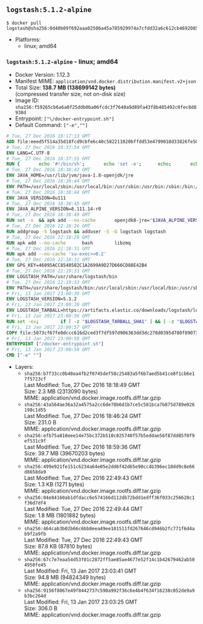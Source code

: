 ## `logstash:5.1.2-alpine`

```console
$ docker pull logstash@sha256:0d40b09f692aaa02506a45a785929974a7cfdd32a6c612cb469208596daabdb7
```

-	Platforms:
	-	linux; amd64

### `logstash:5.1.2-alpine` - linux; amd64

-	Docker Version: 1.12.3
-	Manifest MIME: `application/vnd.docker.distribution.manifest.v2+json`
-	Total Size: **138.7 MB (138699142 bytes)**  
	(compressed transfer size, not on-disk size)
-	Image ID: `sha256:f59265cb6a6a0f25ddb0ba06fcdc3f7640a9d89fa43f8b485492c0fec8d8938d`
-	Entrypoint: `["\/docker-entrypoint.sh"]`
-	Default Command: `["-e",""]`

```dockerfile
# Tue, 27 Dec 2016 18:17:13 GMT
ADD file:eeed5f514a35d18fcd9cbfe6c40c582211020bffdd53e4799018d33826fe5067 in / 
# Tue, 27 Dec 2016 18:37:54 GMT
ENV LANG=C.UTF-8
# Tue, 27 Dec 2016 18:37:55 GMT
RUN { 		echo '#!/bin/sh'; 		echo 'set -e'; 		echo; 		echo 'dirname "$(dirname "$(readlink -f "$(which javac || which java)")")"'; 	} > /usr/local/bin/docker-java-home 	&& chmod +x /usr/local/bin/docker-java-home
# Tue, 27 Dec 2016 18:38:43 GMT
ENV JAVA_HOME=/usr/lib/jvm/java-1.8-openjdk/jre
# Tue, 27 Dec 2016 18:38:44 GMT
ENV PATH=/usr/local/sbin:/usr/local/bin:/usr/sbin:/usr/bin:/sbin:/bin:/usr/lib/jvm/java-1.8-openjdk/jre/bin:/usr/lib/jvm/java-1.8-openjdk/bin
# Tue, 27 Dec 2016 18:38:44 GMT
ENV JAVA_VERSION=8u111
# Tue, 27 Dec 2016 18:38:45 GMT
ENV JAVA_ALPINE_VERSION=8.111.14-r0
# Tue, 27 Dec 2016 18:38:49 GMT
RUN set -x 	&& apk add --no-cache 		openjdk8-jre="$JAVA_ALPINE_VERSION" 	&& [ "$JAVA_HOME" = "$(docker-java-home)" ]
# Tue, 27 Dec 2016 22:18:26 GMT
RUN addgroup -S logstash && adduser -S -G logstash logstash
# Tue, 27 Dec 2016 22:18:29 GMT
RUN apk add --no-cache 		bash 		libzmq
# Tue, 27 Dec 2016 22:18:31 GMT
RUN apk add --no-cache 'su-exec>=0.2'
# Tue, 27 Dec 2016 22:18:31 GMT
ENV GPG_KEY=46095ACC8548582C1A2699A9D27D666CD88E42B4
# Tue, 27 Dec 2016 22:19:33 GMT
ENV LOGSTASH_PATH=/usr/share/logstash/bin
# Tue, 27 Dec 2016 22:19:33 GMT
ENV PATH=/usr/share/logstash/bin:/usr/local/sbin:/usr/local/bin:/usr/sbin:/usr/bin:/sbin:/bin:/usr/lib/jvm/java-1.8-openjdk/jre/bin:/usr/lib/jvm/java-1.8-openjdk/bin
# Fri, 13 Jan 2017 23:00:39 GMT
ENV LOGSTASH_VERSION=5.1.2
# Fri, 13 Jan 2017 23:00:39 GMT
ENV LOGSTASH_TARBALL=https://artifacts.elastic.co/downloads/logstash/logstash-5.1.2.tar.gz LOGSTASH_TARBALL_ASC=https://artifacts.elastic.co/downloads/logstash/logstash-5.1.2.tar.gz.asc LOGSTASH_TARBALL_SHA1=dead2e06f74ab09f012ac34dfb18aafeaa7b08f0
# Fri, 13 Jan 2017 23:00:56 GMT
RUN set -ex; 		if [ -z "$LOGSTASH_TARBALL_SHA1" ] && [ -z "$LOGSTASH_TARBALL_ASC" ]; then 		echo >&2 'error: have neither a SHA1 _or_ a signature file -- cannot verify download!'; 		exit 1; 	fi; 		apk add --no-cache --virtual .fetch-deps 		ca-certificates 		gnupg 		openssl 		tar 	; 		wget -O logstash.tar.gz "$LOGSTASH_TARBALL"; 		if [ "$LOGSTASH_TARBALL_SHA1" ]; then 		echo "$LOGSTASH_TARBALL_SHA1 *logstash.tar.gz" | sha1sum -c -; 	fi; 		if [ "$LOGSTASH_TARBALL_ASC" ]; then 		wget -O logstash.tar.gz.asc "$LOGSTASH_TARBALL_ASC"; 		export GNUPGHOME="$(mktemp -d)"; 		gpg --keyserver ha.pool.sks-keyservers.net --recv-keys "$GPG_KEY"; 		gpg --batch --verify logstash.tar.gz.asc logstash.tar.gz; 		rm -r "$GNUPGHOME" logstash.tar.gz.asc; 	fi; 		dir="$(dirname "$LOGSTASH_PATH")"; 		mkdir -p "$dir"; 	tar -xf logstash.tar.gz --strip-components=1 -C "$dir"; 	rm logstash.tar.gz; 		apk del .fetch-deps; 		export LS_SETTINGS_DIR="$dir/config"; 	if [ -f "$LS_SETTINGS_DIR/log4j2.properties" ]; then 		cp "$LS_SETTINGS_DIR/log4j2.properties" "$LS_SETTINGS_DIR/log4j2.properties.dist"; 		truncate -s 0 "$LS_SETTINGS_DIR/log4j2.properties"; 	fi; 		for userDir in 		"$dir/config" 		"$dir/data" 	; do 		if [ -d "$userDir" ]; then 			chown -R logstash:logstash "$userDir"; 		fi; 	done; 		logstash --version
# Fri, 13 Jan 2017 23:00:57 GMT
COPY file:5073cf67fe0dccc616d2ced3f7df597d906363dd3dc278d0395d780f89073ce8 in / 
# Fri, 13 Jan 2017 23:00:58 GMT
ENTRYPOINT ["/docker-entrypoint.sh"]
# Fri, 13 Jan 2017 23:00:58 GMT
CMD ["-e" ""]
```

-	Layers:
	-	`sha256:b7f33cc0b48ea4fb2f0745def58c25483a5f6b7aed5b41ce8f1cb6e17f5723cf`  
		Last Modified: Tue, 27 Dec 2016 18:18:49 GMT  
		Size: 2.3 MB (2313090 bytes)  
		MIME: application/vnd.docker.image.rootfs.diff.tar.gzip
	-	`sha256:43a564ae36a32a4575a2cc6de78b6d1b7ce5c581bca7b875d789e026198c1d55`  
		Last Modified: Tue, 27 Dec 2016 18:46:24 GMT  
		Size: 231.0 B  
		MIME: application/vnd.docker.image.rootfs.diff.tar.gzip
	-	`sha256:efb75a810eee14e75bc372b510c025740f57b5eddae56f87dd85f0f9ef531c9f`  
		Last Modified: Tue, 27 Dec 2016 18:59:36 GMT  
		Size: 39.7 MB (39670203 bytes)  
		MIME: application/vnd.docker.image.rootfs.diff.tar.gzip
	-	`sha256:499e921fe151c6234a64e05e2dd6f42d65e90cc4b396ec18dd9c8e66d8658da9`  
		Last Modified: Tue, 27 Dec 2016 22:49:43 GMT  
		Size: 1.3 KB (1271 bytes)  
		MIME: application/vnd.docker.image.rootfs.diff.tar.gzip
	-	`sha256:04e84160ab1dfdacc6e574166d112db72bdd1edff36f033c256628c1f36d7df4`  
		Last Modified: Tue, 27 Dec 2016 22:49:44 GMT  
		Size: 1.8 MB (1801882 bytes)  
		MIME: application/vnd.docker.image.rootfs.diff.tar.gzip
	-	`sha256:464cab3b02b66c6bb8eea49ee101511fd267646cd946b2fc771f6d4ab9f2a9fb`  
		Last Modified: Tue, 27 Dec 2016 22:49:43 GMT  
		Size: 87.8 KB (87810 bytes)  
		MIME: application/vnd.docker.image.rootfs.diff.tar.gzip
	-	`sha256:67c7e7eaa54d53f01c2872ff5ae85ae4677e52f14c1b42679462ab504950fe45`  
		Last Modified: Fri, 13 Jan 2017 23:03:41 GMT  
		Size: 94.8 MB (94824349 bytes)  
		MIME: application/vnd.docker.image.rootfs.diff.tar.gzip
	-	`sha256:9156f8067e49f8442737c590a992f36c6e4b4f634f16238c052de9a9b3bc264d`  
		Last Modified: Fri, 13 Jan 2017 23:03:25 GMT  
		Size: 306.0 B  
		MIME: application/vnd.docker.image.rootfs.diff.tar.gzip

